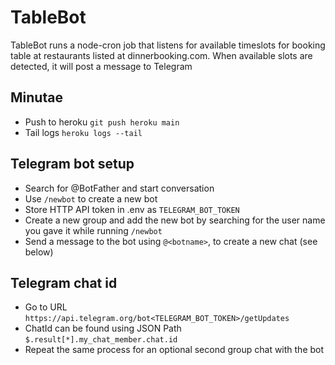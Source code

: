 # TableBot

TableBot runs a node-cron job that listens for available timeslots for booking table at restaurants listed at dinnerbooking.com.
When available slots are detected, it will post a message to Telegram

## Minutae

- Push to heroku `git push heroku main`
- Tail logs `heroku logs --tail`

## Telegram bot setup

- Search for @BotFather and start conversation
- Use `/newbot` to create a new bot
- Store HTTP API token in .env as `TELEGRAM_BOT_TOKEN`
- Create a new group and add the new bot by searching for the user name you gave it while running `/newbot`
- Send a message to the bot using `@<botname>`, to create a new chat (see below)

## Telegram chat id

- Go to URL `https://api.telegram.org/bot<TELEGRAM_BOT_TOKEN>/getUpdates`
- ChatId can be found using JSON Path `$.result[*].my_chat_member.chat.id`
- Repeat the same process for an optional second group chat with the bot
